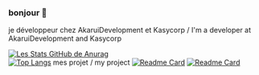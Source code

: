 ### bonjour 👋
je développeur chez AkaruiDevelopment et Kasycorp / 
I'm a developer at AkaruiDevelopment and Kasycorp
<!--
**wiltark/wiltark** is a ✨ _special_ ✨ repository because its `README.md` (this file) appears on your GitHub profile.

Here are some ideas to get you started:

- 🔭 I’m currently working on ...
- 🌱 I’m currently learning ...
- 👯 I’m looking to collaborate on ...
- 🤔 I’m looking for help with ...
- 💬 Ask me about ...
- 📫 How to reach me: ...
- 😄 Pronouns: ...
- ⚡ Fun fact: ...
-->

[![Les Stats GitHub de Anurag](https://github-readme-stats.vercel.app/api?username=wiltark)](https://github.com/anuraghazra/github-readme-stats)
<br>
[![Top Langs](https://github-readme-stats.vercel.app/api/top-langs/?username=wiltark)](https://github.com/anuraghazra/github-readme-stats)
mes projet / my project
[![Readme Card](https://github-readme-stats.vercel.app/api/pin/?username=wiltark&repo=kasylauncher)](https://github.com/anuraghazra/github-readme-stats)
[![Readme Card](https://github-readme-stats.vercel.app/api/pin/?username=AkaruiDevelopment&repo=aoi.panel)](https://github.com/anuraghazra/github-readme-stats)
